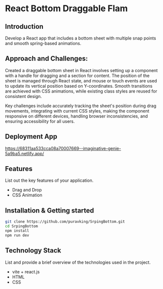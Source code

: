 # React Bottom Draggable Flam

## Introduction
Develop a React app that includes a bottom sheet with multiple snap points and smooth spring-based animations.
## Approach and Challenges:
Created a draggable bottom sheet in React involves setting up a component with a handle for dragging and a section for content. The position of the sheet is managed through React state, and mouse or touch events are used to update its vertical position based on Y-coordinates. Smooth transitions are achieved with CSS animations, while existing class styles are reused for consistent design.

Key challenges include accurately tracking the sheet's position during drag movements, integrating with current CSS styles, making the component responsive on different devices, handling browser inconsistencies, and ensuring accessibility for all users.

## Deployment App
https://68311aa533cca08a70007669--imaginative-genie-5a9ba5.netlify.app/


## Features
List out the key features of your application.

- Drag and Drop
- CSS Animation

## Installation & Getting started

```bash
git clone https://github.com/puravking/SrpingBottom.git
cd SrpingBottom
npm install
npm run dev
```

## Technology Stack
List and provide a brief overview of the technologies used in the project.

- vite + react.js
- HTML
- CSS
